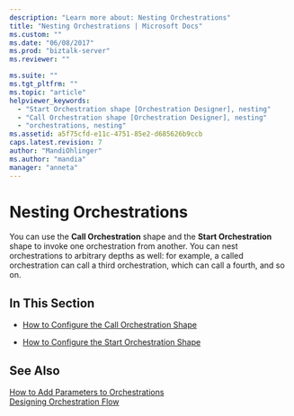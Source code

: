 ```yaml
---
description: "Learn more about: Nesting Orchestrations"
title: "Nesting Orchestrations | Microsoft Docs"
ms.custom: ""
ms.date: "06/08/2017"
ms.prod: "biztalk-server"
ms.reviewer: ""

ms.suite: ""
ms.tgt_pltfrm: ""
ms.topic: "article"
helpviewer_keywords: 
  - "Start Orchestration shape [Orchestration Designer], nesting"
  - "Call Orchestration shape [Orchestration Designer], nesting"
  - "orchestrations, nesting"
ms.assetid: a5f75cfd-e11c-4751-85e2-d685626b9ccb
caps.latest.revision: 7
author: "MandiOhlinger"
ms.author: "mandia"
manager: "anneta"
---
```

# Nesting Orchestrations
You can use the **Call Orchestration** shape and the **Start Orchestration** shape to invoke one orchestration from another. You can nest orchestrations to arbitrary depths as well: for example, a called orchestration can call a third orchestration, which can call a fourth, and so on.  
  
## In This Section  
  
-   [How to Configure the Call Orchestration Shape](../core/how-to-configure-the-call-orchestration-shape.md)  
  
-   [How to Configure the Start Orchestration Shape](../core/how-to-configure-the-start-orchestration-shape.md)  
  
## See Also  
 [How to Add Parameters to Orchestrations](../core/how-to-add-parameters-to-orchestrations.md)   
 [Designing Orchestration Flow](../core/designing-orchestration-flow.md)
